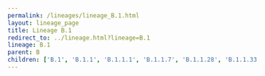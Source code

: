 ```yaml
---
permalink: /lineages/lineage_B.1.html
layout: lineage_page
title: Lineage B.1
redirect_to: ../lineage.html?lineage=B.1
lineage: B.1
parent: B
children: ['B.1', 'B.1.1', 'B.1.1.1', 'B.1.1.7', 'B.1.1.28', 'B.1.1.33', 'B.1.1.529', 'B.1.221', 'B.1.351', 'B.1.617', 'B.1.617.2', 'BA.1', 'BA.1.1', 'BA.1.1.16', 'BA.1.15', 'BA.1.17', 'BA.1.17.2', 'BA.2', 'BA.2.9', 'BA.2.10', 'BA.2.10.1', 'BA.2.36', 'BA.2.40.1', 'BA.2.56', 'BA.2.75', 'BA.2.75.2', 'BA.2.86', 'BA.4', 'BA.4.6', 'BA.5', 'BA.5.1', 'BA.5.1.6', 'BA.5.1.23', 'BA.5.1.38', 'BA.5.2', 'BA.5.2.1', 'BA.5.2.2', 'BA.5.2.6', 'BA.5.2.16', 'BA.5.2.24', 'BA.5.2.35', 'BA.5.2.47', 'BA.5.2.57', 'BA.5.2.58', 'BA.5.3.1', 'P.1']
---
```

